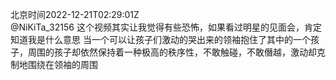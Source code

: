北京时间2022-12-21T02:29:01Z<br>@NiKiTa_32156 这个视频其实让我觉得有些恐怖，如果看过明星的见面会，肯定知道我是什么意思
当一个可以让孩子们激动的哭出来的领袖抱住了其中的一个孩子，周围的孩子却依然保持着一种极高的秩序性，不敢触碰，不敢僭越，激动却克制地围绕在领袖的周围<br><br><br>